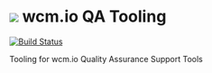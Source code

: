 <img src="http://wcm.io/images/favicon-16@2x.png"/> wcm.io QA Tooling
======
[![Build Status](https://travis-ci.org/wcm-io-qa/wcm-io-qa-tooling.png?branch=develop)](https://travis-ci.org/wcm-io-qa/wcm-io-qa-tooling)

Tooling for wcm.io Quality Assurance Support Tools
